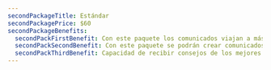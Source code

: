 ```yaml
---
secondPackageTitle: Estándar
secondPackagePrice: $60
secondPackageBenefits:
  secondPackFirstBenefit: Con este paquete los comunicados viajan a más comunicadores.
  secondPackSecondBenefit: Con este paquete se podrán crear comunicados.
  secondPackThirdBenefit: Capacidad de recibir consejos de los mejores comunicadores.
---
```


